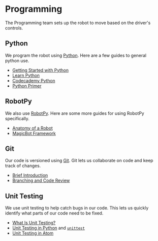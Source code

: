 # Programming

The Programming team sets up the robot to move based on the driver's controls.

## Python
We program the robot using [Python](https://www.python.org/). Here are a few guides to general python use.

- [Getting Started with Python](getting-started)
- [Learn Python](https://www.learnpython.org/)
- [Codecademy Python](https://www.codecademy.com/learn/learn-python)
- [Python Primer](https://robotpy.readthedocs.io/en/stable/guide/python.html#python-primer)

## RobotPy
We also use [RobotPy](https://robotpy.readthedocs.io/en/stable/). Here are some more guides for using RobotPy specifically.

- [Anatomy of a Robot](https://robotpy.readthedocs.io/en/stable/guide/anatomy.html)
- [MagicBot Framework](https://robotpy.readthedocs.io/en/stable/frameworks/magicbot.html)

## Git
Our code is versioned using [Git](https://git-scm.com/). Git lets us collaborate on code and keep track of changes.

- [Brief Introduction](https://try.github.io)
- [Branching and Code Review](branching)

## Unit Testing
We use unit testing to help catch bugs in our code. This lets us quickly identify what parts of our code need to be fixed.

- [What Is Unit Testing?](https://code.tutsplus.com/articles/the-beginners-guide-to-unit-testing-what-is-unit-testing--wp-25728)
- [Unit Testing in Python](https://jeffknupp.com/blog/2013/12/09/improve-your-python-understanding-unit-testing/) and [`unittest`](https://docs.python.org/3/library/unittest.html)
- [Unit Testing in Atom](unit-testing-in-atom.html)
